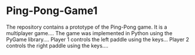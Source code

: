 # Ping-Pong-Game1
The repository contains a prototype of the Ping-Pong game. It is a multiplayer game.... The game was implemented in Python using the PyGame library.... Player 1 controls the left paddle using the keys... Player 2 controls the right paddle using the keys....
